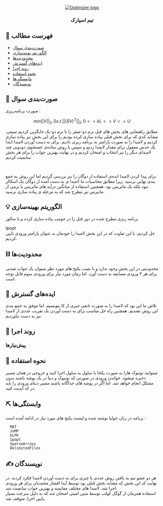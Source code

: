 <p align="center">
  <a href="" rel="noopener">
 <img src="http://optimizer.math.sharif.edu/wp-content/uploads/2021/02/optimizer.png" alt="Optimizer logo"></a>
</p>
<h3 align="center">تیم اسپارک</h3>


## 📝 فهرست مطالب
- [صورت‌بندی سوال](#problem_statement)
- [الگوریتم بهینه‌سازی](#idea)
- [محدودیت‌ها](#limitations)
- [ایده‌های گسترش](#future_scope)
- [روند اجرا](#getting_started)
- [نحوه استفاده](#usage)
- [وابستگی‌ها](#tech_stack)
- [نویسندگان](#authors)

## 🧐 صورت‌بندی سوال <a name = "problem_statement"></a>
صورت برنامه‌ریزی :
  
  ```math
  min  ||V||_2,0 
  s.t.  ||(SV)^T||_2,0 <= k 
        L <= V <= U
  ```
  .مطابق راهنمایی های بخش های قبل نرم دو-صفر را با نرم دو-یک جایگزین کردیم 
  سپس مشابه کدی که برای بخش قبلی پیاده سازی کرده بودیم را برای این بخش نیز پیاده سازی کردیم و لامبدا را به صورت پارامتر به برنامه ریزی دادیم.
  برای به دست آوردن لامبدا ابتدا یک حدس معقول برای مقدار لابمدا زدیم و سپس با روش ساده‌ی جستجوی دودویی چند لامبدای دیگر را نیز انتخاب و امتحان کردیم و در نهایت بهترین جواب را برای هر بخش سابمیت کردیم
  
</br>

برای پیدا کردن لامبدا ایده‌ی استفاده از  دوگان را نیز بررسی گردیم اما این روش به جمع بندی نهایی نرسید. زیرا مطابق محاسبات ما لامبدا ی به دست آمده از دوگان یک اسکالر نبود بلکه یک ماتریس بود. همچنین استفاده از میانگین درآیه های ماتریس یا نرمی از ماتیرس نیز مطرح شد که به مرحله ی پیاده سازی نرسید.
  
## 💡 الگوریتم بهینه‌سازی <a name = "idea"></a>
برنامه ریزی مطرح شده در دور قبل را در جومپ پیاده سازی کرده و با سالور
<div>Ipopt</div>
حل کردیم. با این تفاوت که در این بخش لامبدا را خودمان به عنوان پارامتر ورودی تایین کردیم.

## ⛓️ محدودیت‌ها <a name = "limitations"></a>
محدودیتی در این بخش وجود ندارد و با نصب
پکیج های مورد نظر 
میتوان یک جواب شدنی برای هر ۳ ورودی مسابقه به دست آورد.
اما زمان مورد نیاز برای ورودی سوم قابل توجه است.

## 🚀 ایده‌های گسترش <a name = "future_scope"></a>
تلاش ما این بود که لامبدا را به صورت تابعی جبری از کا بنویسیم. اما موفق به جمع بندی این روش نشدیم. همچنین راه حل مناسب برای به دست آوردن یک تقریب عددی از لامبدا نیز به دست نیاوردیم.

## 🏁 روند اجرا <a name = "getting_started"></a>

### پیش‌نیازها
  

## 🎈 نحوه استفاده <a name="usage"></a>

میتوانید نوتبوک هارا به صورت یکجا یا سلول به سلول اجرا کنید و خروجی در همان مسیر ذخیره میشود.
خواندن ورودی در صورتی که نوتبوک و دیتا در یک پوشه باشند بدون مشکل انجام خواهد شد. اما اگر در پوشه های جداگانه باشند مسیر دیتای ورودی را باید در کد آپدیت کنید.


## ⛏️ وابستگی‌ها <a name = "tech_stack"></a>
  برنامه در زبان جولیا نوشته شده و لیست پکیج های مورد نیاز در ادامه آمده است :
```
  MAT
  JuMP
  GLPK
  Ipopt
  SparseArrays
  DelimitedFiles
```

## ✍️ نویسندگان <a name = "authors"></a>
هر دو عضو تیم به یافتن روش عددی یا جبری برای به دست آوردن لامبدا فکرد کردند. در نهایت کد این بخش که مشابه بخش قبلی بود توسط آیدا افشار محمدیان برای هر ورودی اجرا شد. لامبدا های مختلف  مقایسه و بهترین جواب سابمیت شد.
</br>
استفاده همزمان از گوگل کولب توسط متین امینی امتحان شد که به دلیل سرعت بسیار پایین اجرا، متوقف شد.
